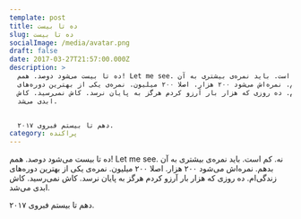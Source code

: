 ```yaml
---
template: post
title: ده تا بیست
slug: ده تا بیست
socialImage: /media/avatar.png
draft: false
date: 2017-03-27T21:57:00.000Z
description: >
  ده تا بیست می‌شود دوصد. همم! Let me see. نه. کم است. باید نمره‌ی بیشتری به آن
  بدهم. نمره‌اش می‌شود ۲۰۰ هزار. اصلا ۲۰۰ میلیون. نمره‌ی یکی از بهترین دوره‌های
  زندگی‌ام. ده روزی که هزار بار آرزو کردم هرگز به پایان نرسد. کاش نمی‌رسید. کاش
  ابدی می‌شد.


  دهم تا بیستم فبروی ۲۰۱۷.
category: پراکنده
---
```

ده تا بیست می‌شود دوصد. همم! Let me see. نه. کم است. باید نمره‌ی بیشتری به آن بدهم. نمره‌اش می‌شود ۲۰۰ هزار. اصلا ۲۰۰ میلیون. نمره‌ی یکی از بهترین دوره‌های زندگی‌ام. ده روزی که هزار بار آرزو کردم هرگز به پایان نرسد. کاش نمی‌رسید. کاش ابدی می‌شد.

دهم تا بیستم فبروی ۲۰۱۷.